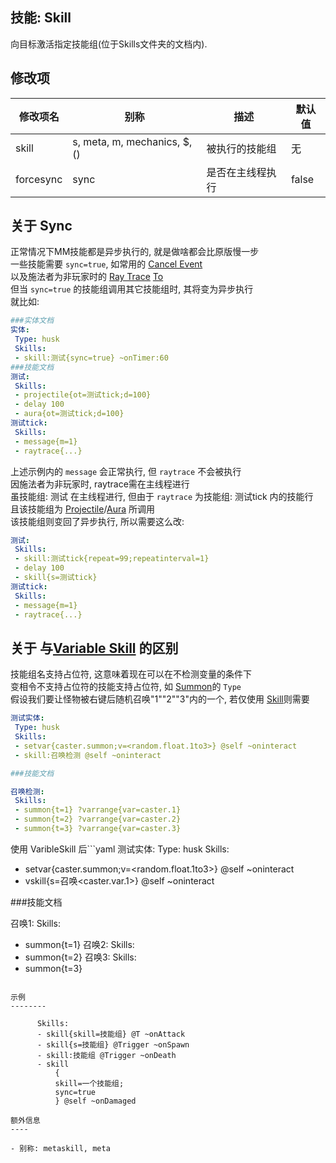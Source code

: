 技能: Skill
--------------------------

向目标激活指定技能组(位于Skills文件夹的文档内).

修改项
----------

| 修改项名 | 别称    | 描述                                                                                                    | 默认值 |
|-----------|------------|----------------------------------------------------------------------------------------------------------------|---------------|
| skill | s, meta, m, mechanics, $, () | 被执行的技能组 | 无 |
| forcesync | sync      | 是否在主线程执行 | false   |

关于 Sync
-----

正常情况下MM技能都是异步执行的, 就是做啥都会比原版慢一步  
一些技能需要 `sync=true`, 如常用的 [Cancel Event](/技能/列表/cancelevent)  
以及施法者为非玩家时的 [Ray Trace](/技能/列表/raytrace) [To](/技能/列表/raytraceto)  
但当 `sync=true` 的技能组调用其它技能组时, 其将变为异步执行  
就比如:
```yaml
###实体文档
实体:
 Type: husk
 Skills:
 - skill:测试{sync=true} ~onTimer:60
###技能文档
测试:
 Skills:
 - projectile{ot=测试tick;d=100}
 - delay 100
 - aura{ot=测试tick;d=100}
测试tick:
 Skills:
 - message{m=1}
 - raytrace{...}
```  
上述示例内的 `message` 会正常执行, 但 `raytrace` 不会被执行  
因施法者为非玩家时, raytrace需在主线程进行  
虽技能组: 测试 在主线程进行, 但由于 `raytrace` 为技能组: 测试tick 内的技能行  
且该技能组为 [Projectile](/技能/列表/projectile)/[Aura](/技能/列表/aura) 所调用  
该技能组则变回了异步执行, 所以需要这么改:
```yaml
测试:
 Skills:
 - skill:测试tick{repeat=99;repeatinterval=1}
 - delay 100
 - skill{s=测试tick}
测试tick:
 Skills:
 - message{m=1}
 - raytrace{...}
```

关于 与[Variable Skill](/技能/列表/variableskill) 的区别
-----

技能组名支持占位符, 这意味着现在可以在不检测变量的条件下  
变相令不支持占位符的技能支持占位符, 如 [Summon](/技能/列表/summon)的 `Type`  
假设我们要让怪物被右键后随机召唤"1""2""3"内的一个, 若仅使用 [Skill](/技能/列表/skill)则需要  
```yaml
测试实体:
 Type: husk
 Skills:
 - setvar{caster.summon;v=<random.float.1to3>} @self ~oninteract
 - skill:召唤检测 @self ~oninteract

###技能文档

召唤检测:
 Skills:
 - summon{t=1} ?varrange{var=caster.1}
 - summon{t=2} ?varrange{var=caster.2}
 - summon{t=3} ?varrange{var=caster.3}
```
使用 VaribleSkill 后```yaml
测试实体:
 Type: husk
 Skills:
 - setvar{caster.summon;v=<random.float.1to3>} @self ~oninteract
 - vskill{s=召唤<caster.var.1>} @self ~oninteract

###技能文档

召唤1:
 Skills:
 - summon{t=1}
召唤2:
 Skills:
 - summon{t=2}
召唤3:
 Skills:
 - summon{t=3}
```

示例
--------

      Skills:
      - skill{skill=技能组} @T ~onAttack
      - skill{s=技能组} @Trigger ~onSpawn
      - skill:技能组 @Trigger ~onDeath
      - skill
          {
          skill=一个技能组;
          sync=true
          } @self ~onDamaged

额外信息
----

- 别称: metaskill, meta